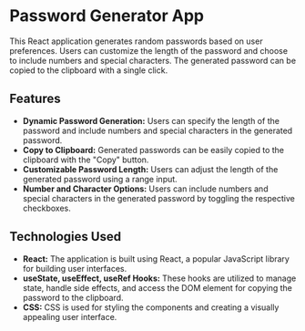 # Password Generator App

This React application generates random passwords based on user preferences. Users can customize the length of the password and choose to include numbers and special characters. The generated password can be copied to the clipboard with a single click.

## Features

- **Dynamic Password Generation:** Users can specify the length of the password and include numbers and special characters in the generated password.
- **Copy to Clipboard:** Generated passwords can be easily copied to the clipboard with the "Copy" button.
- **Customizable Password Length:** Users can adjust the length of the generated password using a range input.
- **Number and Character Options:** Users can include numbers and special characters in the generated password by toggling the respective checkboxes.

## Technologies Used

- **React:** The application is built using React, a popular JavaScript library for building user interfaces.
- **useState, useEffect, useRef Hooks:** These hooks are utilized to manage state, handle side effects, and access the DOM element for copying the password to the clipboard.
- **CSS:** CSS is used for styling the components and creating a visually appealing user interface.
